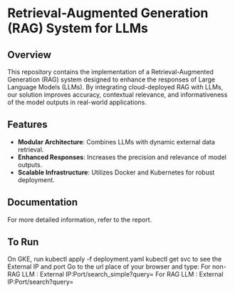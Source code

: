 # Retrieval-Augmented Generation (RAG) System for LLMs

## Overview
This repository contains the implementation of a Retrieval-Augmented Generation (RAG) system designed to enhance the responses of Large Language Models (LLMs). By integrating cloud-deployed RAG with LLMs, our solution improves accuracy, contextual relevance, and informativeness of the model outputs in real-world applications.

## Features
- **Modular Architecture**: Combines LLMs with dynamic external data retrieval.
- **Enhanced Responses**: Increases the precision and relevance of model outputs.
- **Scalable Infrastructure**: Utilizes Docker and Kubernetes for robust deployment.

## Documentation
For more detailed information, refer to the report.

## To Run
On GKE, run 
kubectl apply -f deployment.yaml
kubectl get svc to see the External IP and port
Go to the url place of your browser and type:
For non-RAG LLM : External IP:Port/search_simple?query=<query>
For RAG LLM : External IP:Port/search?query=<query>


